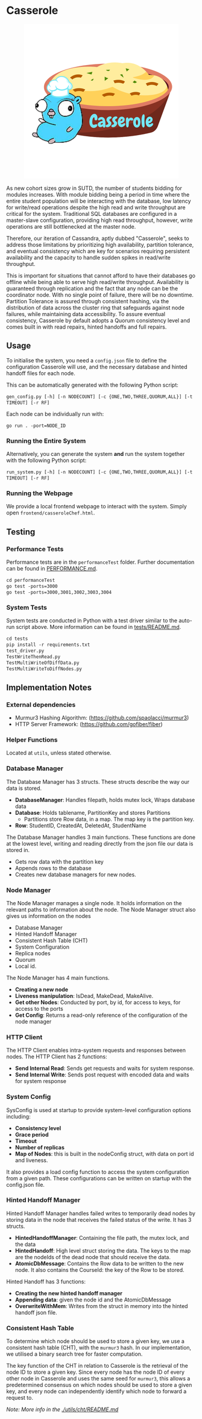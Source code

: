 # Casserole

<p align="center">
    <img src="./frontend/logo.png"/>
</p>

As new cohort sizes grow in SUTD, the number of students bidding for modules increases. With module bidding being a period in time where the entire student population will be interacting with the database, low latency for write/read operations despite the high read and write throughput are critical for the system. Traditional SQL databases are configured in a master-slave configuration, providing high read throughput, however, write operations are still bottlenecked at the master node.

Therefore, our iteration of Cassandra, aptly dubbed "Casserole", seeks to address those limitations by prioritizing high availability, partition tolerance, and eventual consistency which are key for scenarios requiring persistent availability and the capacity to handle sudden spikes in read/write throughput.

This is important for situations that cannot afford to have their databases go offline while being able to serve high read/write throughput. Availability is guaranteed through replication and the fact that any node can be the coordinator node. With no single point of failure, there will be no downtime. Partition Tolerance is assured through consistent hashing, via the distribution of data across the cluster ring that safeguards against node failures, while maintaining data accessibility. To assure eventual consistency, Casserole by default adopts a Quorum consistency level and comes built in with read repairs, hinted handoffs and full repairs.

## Usage

To initialise the system, you need a `config.json` file to define the configuration Casserole will use, and the necessary database and hinted handoff files for each node.

This can be automatically generated with the following Python script:
```shell
gen_config.py [-h] [-n NODECOUNT] [-c {ONE,TWO,THREE,QUORUM,ALL}] [-t TIMEOUT] [-r RF]
```

Each node can be individually run with:
```shell
go run . -port=NODE_ID
```

### Running the Entire System

Alternatively, you can generate the system **and** run the system together with the following Python script:
```shell
run_system.py [-h] [-n NODECOUNT] [-c {ONE,TWO,THREE,QUORUM,ALL}] [-t TIMEOUT] [-r RF]
```


### Running the Webpage
We provide a local frontend webpage to interact with the system. Simply open `frontend/casseroleChef.html`.

## Testing

### Performance Tests
Performance tests are in the `performanceTest` folder. Further documentation can be found in [PERFORMANCE.md](./PERFORMANCE.md).

```
cd performanceTest
go test -ports=3000
go test -ports=3000,3001,3002,3003,3004
```

### System Tests
System tests are conducted in Python with a test driver similar to the auto-run script above. More information can be found in [tests/README.md](./tests/README.md).
```
cd tests
pip install -r requirements.txt
test_driver.py
TestWriteThenRead.py
TestMultiWriteOfDiffData.py
TestMultiWriteToDiffNodes.py
```

## Implementation Notes

### External dependencies
- Murmur3 Hashing Algorithm: (https://github.com/spaolacci/murmur3)
- HTTP Server Framework: (https://github.com/gofiber/fiber)

### Helper Functions
Located at `utils`, unless stated otherwise.

### Database Manager
The Database Manager has 3 structs. These structs describe the way our data is stored.
- **DatabaseManager**: Handles filepath, holds mutex lock, Wraps database data
- **Database**: Holds tablename, PartitionKey and stores Partitions
  - Partitions store Row data, in a map. The map key is the partition key.
- **Row**: StudentID, CreatedAt, DeletedAt, StudentName

The Database Manager handles 3 main functions. These functions are done at the lowest level, writing and reading directly from the json file our data is stored in.
- Gets row data with the partition key
- Appends rows to the database
- Creates new database managers for new nodes.

### Node Manager 
The Node Manager manages a single node. It holds information on the relevant paths to information about the node. The Node Manager struct also gives us information on the nodes
- Database Manager
- Hinted Handoff Manager
- Consistent Hash Table (CHT)
- System Configuration
- Replica nodes
- Quorum 
- Local id. 

The Node Manager has 4 main functions. 
- **Creating a new node**
- **Liveness manipulation**: IsDead, MakeDead, MakeAlive. 
- **Get other Nodes**: Conducted by port, by id, for access to keys, for access to the ports
- **Get Config**: Returns a read-only reference of the configuration of the node manager

### HTTP Client
The HTTP Client enables intra-system requests and responses between nodes. The HTTP Client has 2 functions:
- **Send Internal Read**: Sends get requests and waits for system response.
- **Send Internal Write**: Sends post request with encoded data and waits for system response

### System Config
SysConfig is used at startup to provide system-level configuration options including:
- **Consistency level**
- **Grace period**
- **Timeout**
- **Number of replicas**
- **Map of Nodes**: this is built in the nodeConfig struct, with data on port id and liveness.

It also provides a load config function to access the system configuration from a given path. These configurations can be written on startup with the config.json file.

### Hinted Handoff Manager
Hinted Handoff Manager handles failed writes to temporarily dead nodes by storing data in the node that receives the failed status of the write. It has 3 structs. 
- **HintedHandoffManager**: Containing the file path, the mutex lock, and the data
- **HintedHandoff**: High level struct storing the data. The keys to the map are the nodeIds of the dead node that should receive the data. 
- **AtomicDbMessage**: Contains the Row data to be written to the new node. It also contains the CourseId: the key of the Row to be stored.

Hinted Handoff has 3 functions:
- **Creating the new hinted handoff manager**
- **Appending data**: given the node id and the AtomicDbMessage
- **OverwriteWithMem**: Writes from the struct in memory into the hinted handoff json file.

### Consistent Hash Table
To determine which node should be used to store a given key, we use a consistent hash table (CHT), with the `murmur3` hash. In our implementation, we utilised a binary search tree for faster computation.

The key function of the CHT in relation to Casserole is the retrieval of the node ID to store a given key. Since every node has the node ID of every other node in Casserole and uses the same seed for `murmur3`, this allows a predetermined consensus on which nodes should be used to store a given key, and every node can independently identify which node to forward a request to.

*Note: More info in the [./utils/cht/README.md](./utils/cht/README.md)*

